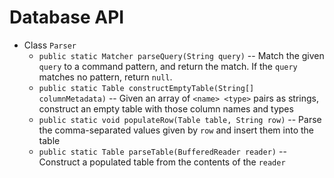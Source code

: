 # Database API

* Class `Parser`
  * `public static Matcher parseQuery(String query)` -- Match the given `query` to a command pattern, and return the match. If the `query` matches no pattern, return `null`.
  * `public static Table constructEmptyTable(String[] columnMetadata)` -- Given an array of `<name> <type>` pairs as strings, construct an empty table with those column names and types
  * `public static void populateRow(Table table, String row)` -- Parse the comma-separated values given by `row` and insert them into the table
  * `public static Table parseTable(BufferedReader reader)` -- Construct a populated table from the contents of the `reader`
